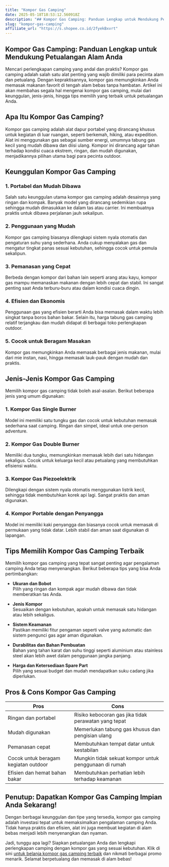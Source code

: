 ```yaml
---
title: "Kompor Gas Camping"
date: 2025-05-18T18:53:12.560918Z
description: "## Kompor Gas Camping: Panduan Lengkap untuk Mendukung Petualangan Alam Anda..."
slug: "kompor-gas-camping"
affiliate_url: "https://s.shopee.co.id/2fyekBxvrt"
---
```

## Kompor Gas Camping: Panduan Lengkap untuk Mendukung Petualangan Alam Anda

Mencari perlengkapan camping yang andal dan praktis? Kompor gas camping adalah salah satu alat penting yang wajib dimiliki para pecinta alam dan petualang. Dengan kepraktisannya, kompor gas memungkinkan Anda memasak makanan favorit di tengah alam bebas tanpa hambatan. Artikel ini akan membahas segala hal mengenai kompor gas camping, mulai dari keunggulan, jenis-jenis, hingga tips memilih yang terbaik untuk petualangan Anda.

## Apa Itu Kompor Gas Camping?

Kompor gas camping adalah alat dapur portabel yang dirancang khusus untuk kegiatan di luar ruangan, seperti berkemah, hiking, atau expedition. Alat ini menggunakan gas sebagai sumber energi, umumnya tabung gas kecil yang mudah dibawa dan diisi ulang. Kompor ini dirancang agar tahan terhadap kondisi cuaca ekstrem, ringan, dan mudah digunakan, menjadikannya pilihan utama bagi para pecinta outdoor.

## Keunggulan Kompor Gas Camping

### 1. Portabel dan Mudah Dibawa
Salah satu keunggulan utama kompor gas camping adalah desainnya yang ringan dan kompak. Banyak model yang dirancang sedemikian rupa sehingga mudah dimasukkan ke dalam tas atau carrier. Ini membuatnya praktis untuk dibawa perjalanan jauh sekalipun.

### 2. Penggunaan yang Mudah
Kompor gas camping biasanya dilengkapi sistem nyala otomatis dan pengaturan suhu yang sederhana. Anda cukup menyalakan gas dan mengatur tingkat panas sesuai kebutuhan, sehingga cocok untuk pemula sekalipun.

### 3. Pemanasan yang Cepat
Berbeda dengan kompor dari bahan lain seperti arang atau kayu, kompor gas mampu memanaskan makanan dengan lebih cepat dan stabil. Ini sangat penting saat Anda terburu-buru atau dalam kondisi cuaca dingin.

### 4. Efisien dan Ekonomis
Penggunaan gas yang efisien berarti Anda bisa memasak dalam waktu lebih singkat tanpa boros bahan bakar. Selain itu, harga tabung gas camping relatif terjangkau dan mudah didapat di berbagai toko perlengkapan outdoor.

### 5. Cocok untuk Beragam Masakan
Kompor gas memungkinkan Anda memasak berbagai jenis makanan, mulai dari mie instan, nasi, hingga memasak lauk-pauk dengan mudah dan praktis.

## Jenis-Jenis Kompor Gas Camping

Memilih kompor gas camping tidak boleh asal-asalan. Berikut beberapa jenis yang umum digunakan:

### 1. Kompor Gas Single Burner
Model ini memiliki satu tungku gas dan cocok untuk kebutuhan memasak sederhana saat camping. Ringan dan simpel, ideal untuk one-person adventure.

### 2. Kompor Gas Double Burner
Memiliki dua tungku, memungkinkan memasak lebih dari satu hidangan sekaligus. Cocok untuk keluarga kecil atau petualang yang membutuhkan efisiensi waktu.

### 3. Kompor Gas Piezoelektrik
Dilengkapi dengan sistem nyala otomatis menggunakan listrik kecil, sehingga tidak membutuhkan korek api lagi. Sangat praktis dan aman digunakan.

### 4. Kompor Portable dengan Penyangga
Model ini memiliki kaki penyangga dan biasanya cocok untuk memasak di permukaan yang tidak datar. Lebih stabil dan aman saat digunakan di lapangan.

## Tips Memilih Kompor Gas Camping Terbaik

Memilih kompor gas camping yang tepat sangat penting agar pengalaman camping Anda tetap menyenangkan. Berikut beberapa tips yang bisa Anda pertimbangkan:

- **Ukuran dan Bobot**  
Pilih yang ringan dan kompak agar mudah dibawa dan tidak memberatkan tas Anda.

- **Jenis Kompor**  
Sesuaikan dengan kebutuhan, apakah untuk memasak satu hidangan atau lebih sekaligus.

- **Sistem Keamanan**  
Pastikan memiliki fitur pengaman seperti valve yang automatic dan sistem pengunci gas agar aman digunakan.

- **Durabilitas dan Bahan Pembuatan**  
Bahan yang tahan karat dan suhu tinggi seperti aluminium atau stainless steel akan lebih awet dalam penggunaan jangka panjang.

- **Harga dan Ketersediaan Spare Part**  
Pilih yang sesuai budget dan mudah mendapatkan suku cadang jika diperlukan.

## Pros & Cons Kompor Gas Camping

| **Pros**                                   | **Cons**                                             |
|--------------------------------------------|------------------------------------------------------|
| Ringan dan portabel                       | Risiko kebocoran gas jika tidak perawatan yang tepat |
| Mudah digunakan                           | Memerlukan tabung gas khusus dan pengisian ulang    |
| Pemanasan cepat                           | Membutuhkan tempat datar untuk kestabilan          |
| Cocok untuk beragam kegiatan outdoor     | Mungkin tidak sekuat kompor untuk penggunaan di rumah |
| Efisien dan hemat bahan bakar             | Membutuhkan perhatian lebih terhadap keamanan   |

## Penutup: Dapatkan Kompor Gas Camping Impian Anda Sekarang!

Dengan berbagai keunggulan dan tipe yang tersedia, kompor gas camping adalah investasi tepat untuk memaksimalkan pengalaman camping Anda. Tidak hanya praktis dan efisien, alat ini juga membuat kegiatan di alam bebas menjadi lebih menyenangkan dan nyaman.

Jadi, tunggu apa lagi? Siapkan petualangan Anda dan lengkapi perlengkapan camping dengan kompor gas yang sesuai kebutuhan. Klik di sini [untuk belanja kompor gas camping terbaik](https://s.shopee.co.id/2fyekBxvrt) dan nikmati berbagai promo menarik. Selamat berpetualang dan memasak di alam bebas!